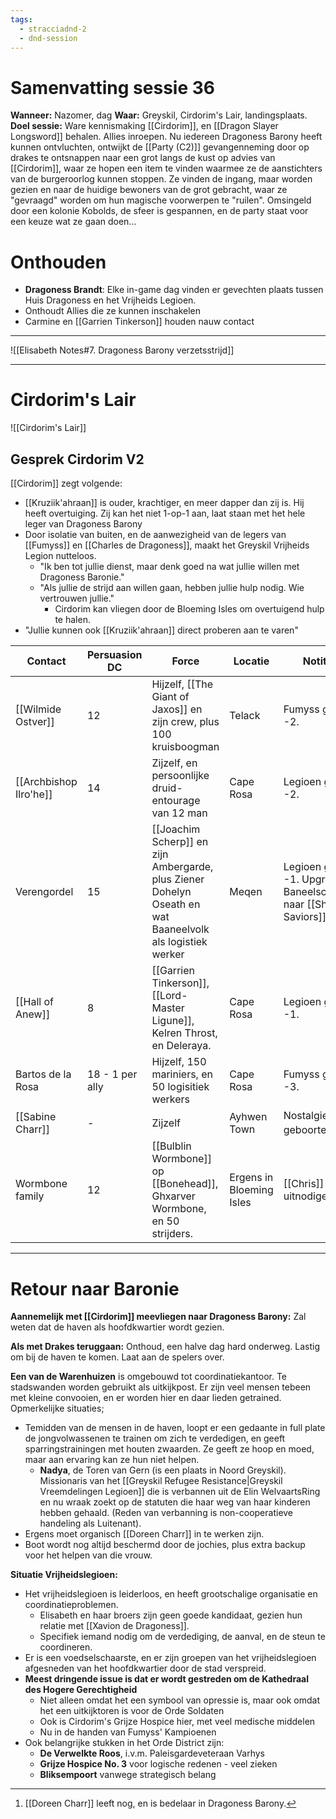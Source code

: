 ```yaml
---
tags:
  - stracciadnd-2
  - dnd-session
---
```

# Samenvatting sessie 36
**Wanneer:** Nazomer, dag
**Waar:** Greyskil, Cirdorim's Lair, landingsplaats.
**Doel sessie:** Ware kennismaking [[Cirdorim]], en [[Dragon Slayer Longsword]] behalen. Allies inroepen.
Nu iedereen Dragoness Barony heeft kunnen ontvluchten, ontwijkt de [[Party (C2)]] gevangenneming door op drakes te ontsnappen naar een grot langs de kust op advies van [[Cirdorim]], waar ze hopen een item te vinden waarmee ze de aanstichters van de burgeroorlog kunnen stoppen. Ze vinden de ingang, maar worden gezien en naar de huidige bewoners van de grot gebracht, waar ze "gevraagd" worden om hun magische voorwerpen te "ruilen". Omsingeld door een kolonie Kobolds, de sfeer is gespannen, en de party staat voor een keuze wat ze gaan doen...
# Onthouden
- **Dragoness Brandt**: Elke in-game dag vinden er gevechten plaats tussen Huis Dragoness en het Vrijheids Legioen.
- Onthoudt Allies die ze kunnen inschakelen
- Carmine en [[Garrien Tinkerson]] houden nauw contact
***
![[Elisabeth Notes#7. Dragoness Barony verzetsstrijd]]
***
# Cirdorim's Lair
![[Cirdorim's Lair]]

## Gesprek Cirdorim V2
[[Cirdorim]] zegt volgende:
- [[Kruziik'ahraan]] is ouder, krachtiger, en meer dapper dan zij is. Hij heeft overtuiging. Zij kan het niet 1-op-1 aan, laat staan met het hele leger van Dragoness Barony
- Door isolatie van buiten, en de aanwezigheid van de legers van [[Fumyss]] en [[Charles de Dragoness]], maakt het Greyskil Vrijheids Legion nutteloos. 
	- "Ik ben tot jullie dienst, maar denk goed na wat jullie willen met Dragoness Baronie."
	- "Als jullie de strijd aan willen gaan, hebben jullie hulp nodig. Wie vertrouwen jullie."
		- Cirdorim kan vliegen door de Bloeming Isles om overtuigend hulp te halen.
- "Jullie kunnen ook [[Kruziik'ahraan]] direct proberen aan te varen"
		
| Contact                | Persuasion DC   | Force                                                                                                     | Locatie                  | Notitie                                                           |
| ---------------------- | --------------- | --------------------------------------------------------------------------------------------------------- | ------------------------ | ----------------------------------------------------------------- |
| [[Wilmide Ostver]]     | 12              | Hijzelf, [[The Giant of Jaxos]] en zijn crew, plus 100 kruisboogman                                       | Telack                   | Fumyss grens -2.                                                  |
| [[Archbishop Ilro'he]] | 14              | Zijzelf, en persoonlijke druid-entourage van 12 man                                                       | Cape Rosa                | Legioen grens -2.                                                 |
| Verengordel            | 15              | [[Joachim Scherp]] en zijn Ambergarde, plus Ziener Dohelyn Oseath en wat Baaneelvolk als logistiek werker | Meqen                    | Legioen grens -1.  Upgrade Baneelschelp naar [[Shell of Saviors]] |
| [[Hall of Anew]]       | 8               | [[Garrien Tinkerson]], [[Lord-Master Ligune]], Kelren Throst, en Deleraya.                                | Cape Rosa                | Legioen grens -1.                                                 |
| Bartos de la Rosa      | 18 - 1 per ally | Hijzelf, 150 mariniers, en 50 logisitiek werkers                                                          | Cape Rosa                | Fumyss grens -3.                                                  |
| [[Sabine Charr]]       | -               | Zijzelf                                                                                                   | Ayhwen Town              | Nostalgie naar geboortestad.[^1]                                  |
| Wormbone family        | 12              | [[Bulblin Wormbone]] op [[Bonehead]], Ghxarver Wormbone, en 50 strijders.                                 | Ergens in Bloeming Isles | [[Chris]] uitnodigen.                                             |
[^1]: [[Doreen Charr]] leeft nog, en is bedelaar in Dragoness Barony.

---
# Retour naar Baronie
**Aannemelijk met [[Cirdorim]] meevliegen naar Dragoness Barony:** Zal weten dat de haven als hoofdkwartier wordt gezien.

**Als met Drakes teruggaan:** Onthoud, een halve dag hard onderweg. Lastig om bij de haven te komen. Laat aan de spelers over.

**Een van de Warenhuizen** is omgebouwd tot coordinatiekantoor. Te stadswanden worden gebruikt als uitkijkpost. Er zijn veel mensen tebeen met kleine convooien, en er worden hier en daar lieden getrained. 
Opmerkelijke situaties;
- Temidden van de mensen in de haven, loopt er een gedaante in full plate de jongvolwassenen te trainen om zich te verdedigen, en geeft sparringstrainingen met houten zwaarden. Ze geeft ze hoop en moed, maar aan ervaring kan ze hun niet helpen. 
	- **Nadya**, de Toren van Gern (is een plaats in Noord Greyskil). Missionaris van het [[Greyskil Refugee Resistance|Greyskil Vreemdelingen Legioen]] die is verbannen uit de Elin WelvaartsRing en nu wraak zoekt op de statuten die haar weg van haar kinderen hebben gehaald. (Reden van verbanning is non-cooperatieve handeling als Luitenant).
- Ergens moet organisch [[Doreen Charr]] in te werken zijn.
- Boot wordt nog altijd beschermd door de jochies, plus extra backup voor het helpen van die vrouw.

**Situatie Vrijheidslegioen:**
- Het vrijheidslegioen is leiderloos, en heeft grootschalige organisatie en coordinatieproblemen.
	- Elisabeth en haar broers zijn geen goede kandidaat, gezien hun relatie met [[Xavion de Dragoness]].
	- Specifiek iemand nodig om de verdediging, de aanval, en de steun te coordineren.
- Er is een voedselschaarste, en er zijn groepen van het vrijheidslegioen afgesneden van het hoofdkwartier door de stad verspreid.
- **Meest dringende issue is dat er wordt gestreden om de Kathedraal des Hogere Gerechtigheid**
	- Niet alleen omdat het een symbool van opressie is, maar ook omdat het een uitkijktoren is voor de Orde Soldaten
	- Ook is Cirdorim's Grijze Hospice hier, met veel medische middelen
	- Nu in de handen van Fumyss' Kampioenen
- Ook belangrijke stukken in het Orde District zijn: 
	- **De Verwelkte Roos**, i.v.m. Paleisgardeveteraan Varhys
	- **Grijze Hospice No. 3** voor logische redenen - veel zieken
	- **Bliksempoort** vanwege strategisch belang